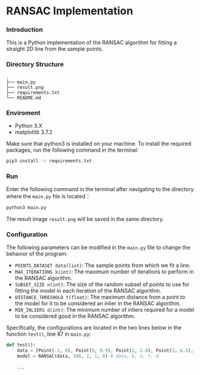 # RANSAC Implementation

### Introduction

This is a Python implementation of the RANSAC algorithm for fitting a straight 2D line from the sample points.



### Directory Structure

```
.
├── main.py
├── result.png
├── requirements.txt
└── README.md
```



### Enviroment

- Python 3.X
- matplotlib 3.7.2

Make sure that python3 is installed on your machine. To install the required packages, run the following command in the terminal:

```sh
pip3 install -r requirements.txt
```

### Run

Enter the following command in the terminal after navigating to the directory where the `main.py` file is located：

```sh
python3 main.py
```

The result image `result.png` will be saved in the same directory.



### Configuration

The following parameters can be modified in the `main.py` file to change the behavior of the program:

- `POINTS_DATASET data(list)`: The sample points from which we fit a line.
- `MAX_ITERATIONS k(int)`: The maximum number of iterations to perform in the RANSAC algorithm.
- `SUBSET_SIZE n(int)`: The size of the random subset of points to use for fitting the model in each iteration of the RANSAC algorithm.
- `DISTANCE_THRESHOLD t(float)`: The maximum distance from a point to the model for it to be considered an inlier in the RANSAC algorithm.
- `MIN_INLIERS d(int)`: The minimum number of inliers required for a model to be considered good in the RANSAC algorithm.

Specifically, the configurations are located in the two lines below in the function `test()`, line 87 in `main.py`:

```python
def test():
    data = [Point(-2, 0), Point(0, 0.9), Point(2, 2.0), Point(3, 6.5), Point(4, 2.9), Point(5, 8.8), Point(6, 3.95), Point(8, 5.03), Point(10, 5.97), Point(12, 7.1), Point(13, 1.2), Point(14, 8.2), Point(16, 8.5), Point(18, 10.1)]
    model = RANSAC(data, 100, 2, 1, 8) # data, k, n, t, d
    
    ...
```

